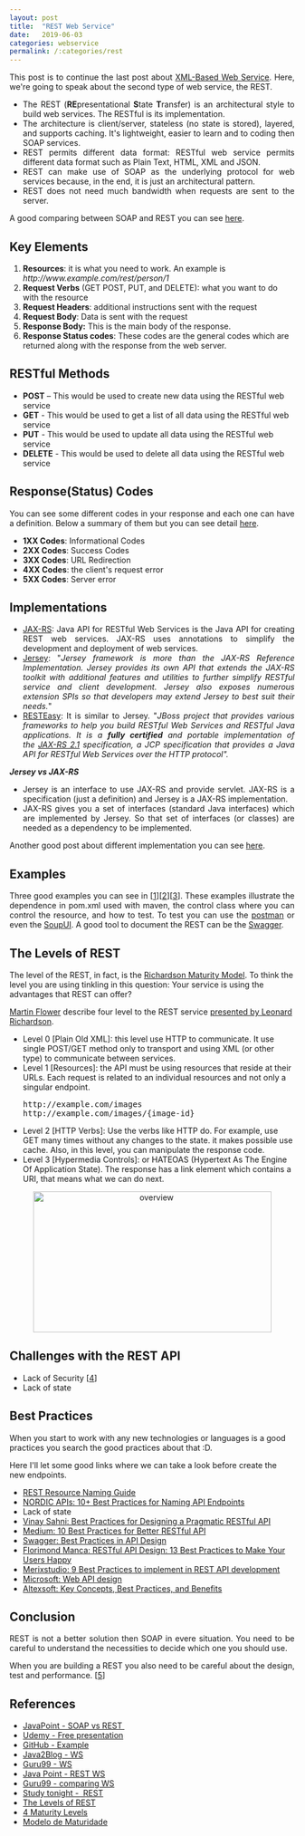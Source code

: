 ```yaml
---
layout: post
title:  "REST Web Service"
date:   2019-06-03
categories: webservice
permalink: /:categories/rest
---
```

<p style="text-align: justify;">This post is to continue the last post about <a href="https://fabiana2611.github.io/webservice/soap">XML-Based Web Service</a>. Here, we're going to speak about the second type of web service, the REST.</p>

<ul>
	<li style="text-align: justify;">The REST (<strong>RE</strong>presentational <strong>S</strong>tate <strong>T</strong>ransfer) is an architectural style to build web services. The RESTful is its implementation.</li>
	<li style="text-align: justify;">The architecture is client/server, stateless (no state is stored), layered, and supports caching. It's lightweight, easier to learn and to coding then SOAP services.</li>
	<li style="text-align: justify;">REST permits different data format: RESTful web service permits different data format such as Plain Text, HTML, XML and JSON.</li>
	<li style="text-align: justify;">REST can make use of SOAP as the underlying protocol for web services because, in the end, it is just an architectural pattern.</li>
	<li style="text-align: justify;">REST does not need much bandwidth when requests are sent to the server.</li>
</ul>
<p style="text-align: justify;">A good comparing between SOAP and REST you can see <a href="https://www.javatpoint.com/soap-vs-rest-web-services">here</a>.</p>

<h2>Key Elements</h2>
<ol>
	<li><strong>Resources</strong>: it is what you need to work. An example is <em>http://www.example.com/rest/person/1</em></li>
	<li><strong>Request Verbs</strong> (GET POST, PUT, and DELETE): what you want to do with the resource</li>
	<li><strong>Request Headers</strong>: additional instructions sent with the request</li>
	<li><strong>Request Body</strong>: Data is sent with the request</li>
	<li><strong>Response Body:</strong> This is the main body of the response.</li>
	<li><strong>Response Status codes</strong>: These codes are the general codes which are returned along with the response from the web server.</li>
</ol>
<h2>RESTful Methods</h2>
<ul>
	<li><strong>POST</strong> – This would be used to create new data using the RESTful web service</li>
	<li><strong>GET</strong> - This would be used to get a list of all data using the RESTful web service</li>
	<li><strong>PUT</strong> - This would be used to update all data using the RESTful web service</li>
	<li><strong>DELETE</strong> - This would be used to delete all data using the RESTful web service</li>
</ul>
<h2>Response(Status) Codes</h2>
<p style="text-align: justify;">You can see some different codes in your response and each one can have a definition. Below a summary of them but you can see detail <a href="https://www.studytonight.com/rest-web-service/understanding-the-response">here</a>.</p>

<ul>
	<li><strong>1XX Codes</strong>: Informational Codes</li>
	<li><strong>2XX Codes</strong>: Success Codes</li>
	<li><strong>3XX Codes</strong>: URL Redirection</li>
	<li><strong>4XX Codes</strong>: the client's request error</li>
	<li><strong>5XX Codes</strong>: Server error</li>
</ul>
<h2>Implementations</h2>
<ul>
	<li style="text-align: justify;"><a href="https://en.wikipedia.org/wiki/Java_API_for_RESTful_Web_Services">JAX-RS</a>: Java API for RESTful Web Services is the Java API for creating REST web services. JAX-RS uses annotations to simplify the development and deployment of web services.</li>
	<li style="text-align: justify;"><a href="https://jersey.github.io/">Jersey</a>: "<em>Jersey framework is more than the JAX-RS Reference Implementation. Jersey provides its own API that extends the JAX-RS toolkit with additional features and utilities to further simplify RESTful service and client development. Jersey also exposes numerous extension SPIs so that developers may extend Jersey to best suit their needs.</em>"</li>
	<li style="text-align: justify;"><a href="https://resteasy.github.io/index.html">RESTEasy</a>: It is similar to Jersey. "<em>JBoss project that provides various frameworks to help you build RESTful Web Services and RESTful Java applications. It is a <strong>fully certified</strong> and portable implementation of the <a href="https://jax-rs-spec.java.net/">JAX-RS 2.1</a> specification, a JCP specification that provides a Java API for RESTful Web Services over the HTTP protocol".</em></li>
</ul>
<strong><em>Jersey vs JAX-RS</em></strong>
<ul>
	<li style="text-align: justify;">Jersey is an interface to use JAX-RS and provide servlet. JAX-RS is a specification (just a definition) and Jersey is a JAX-RS implementation.</li>
	<li style="text-align: justify;">JAX-RS gives you a set of interfaces (standard Java interfaces) which are implemented by Jersey. So that set of interfaces (or classes) are needed as a dependency to be implemented.</li>
</ul>
<p style="text-align: justify;">Another good post about different implementation you can see <a href="https://javarevisited.blogspot.com/2017/02/difference-between-jax-rs-restlet-jersey-apache-cfx-RESTEasy.html">here</a>.</p>

<h2>Examples</h2>
<p style="text-align: justify;">Three good examples you can see in [<a href="http://www.mastertheboss.com/jboss-frameworks/resteasy/resteasy-tutorial">1</a>][<a href="https://howtodoinjava.com/resteasy/resteasy-tomcat-hello-world-application/">2</a>][<a href="https://dzone.com/articles/developing-rest-apis">3</a>]. These examples illustrate the dependence in pom.xml used with maven, the control class where you can control the resource, and how to test. To test you can use the <a href="https://www.getpostman.com/">postman</a> or even the <a href="https://www.soapui.org/">SoupUI</a>. A good tool to document the REST can be the <a href="https://fabiana2611.github.io/webservice/swagger">Swagger</a>.</p>

<h2>The Levels of REST</h2>

The level of the REST, in fact, is the <a href="https://martinfowler.com/articles/richardsonMaturityModel.html">Richardson Maturity Model</a>. To think the level you are using tinkling in this question: Your service is using the advantages that REST can offer?

<a href="https://martinfowler.com/">Martin Flower</a> describe four level to the REST service <a href="https://www.crummy.com/writing/speaking/2008-QCon/act3.html">presented by Leonard Richardson</a>.
<ul>
	<li>Level 0 [Plain Old XML]: this level use HTTP to communicate. It use single POST/GET method only to transport and using XML (or other type) to communicate between services.</li>
	<li>Level 1 [Resources]: the API must be using resources that reside at their URLs. Each request is related to an individual resources and not only a singular endpoint.
<pre>http://example.com/images
http://example.com/images/{image-id}</pre>
</li>
	<li>Level 2 [HTTP Verbs]: Use the verbs like HTTP do. For example, use GET many times without any changes to the state. it makes possible use cache. Also, in this level, you can manipulate the response code.</li>
	<li>Level 3 [Hypermedia Controls]: or HATEOAS (Hypertext As The Engine Of Application State). The response has a link element which contains a URI, that means what we can do next.</li>
</ul>
<center>
<a href="https://martinfowler.com/articles/richardsonMaturityModel.html" target="_blank" rel="noopener"><img class="  wp-image-898 aligncenter" src="https://biaintech.files.wordpress.com/2019/06/overview.png" alt="overview" width="421" height="249" /></a>
</center>
<h2>Challenges with the REST API</h2>
<ul>
	<li>Lack of Security [<a href="https://dzone.com/articles/rest-api-security-vulnerabilities?utm_medium=feed&utm_source=feedpress.me&utm_campaign=Feed:%20dzone">4</a>]</li>
	<li>Lack of state</li>
</ul>

<h2>Best Practices</h2>

When you start to work with any new technologies or languages is a good practices you search the good practices about that :D.

Here I'll let some good links where we can take a look before create the new endpoints.

<ul>
	<li><a href="https://restfulapi.net/resource-naming/">REST Resource Naming Guide</a></li>
	<li><a href="https://nordicapis.com/10-best-practices-for-naming-api-endpoints/">NORDIC APIs: 10+ Best Practices for Naming API Endpoints</a></li>
	<li>Lack of state</li>
	<li><a href="https://www.vinaysahni.com/best-practices-for-a-pragmatic-restful-api">Vinay Sahni: Best Practices for Designing a Pragmatic RESTful API</a></li>
	<li><a href="https://medium.com/@mwaysolutions/10-best-practices-for-better-restful-api-cbe81b06f291">Medium: 10 Best Practices for Better RESTful API</a></li>
	<li><a href="https://swagger.io/resources/articles/best-practices-in-api-design/">Swagger: Best Practices in API Design</a></li>
	<li><a href="https://florimond.dev/en/posts/2018/08/restful-api-design-13-best-practices-to-make-your-users-happy/">Florimond Manca: RESTful API Design: 13 Best Practices to Make Your Users Happy</a></li>
	<li><a href="https://www.merixstudio.com/blog/best-practices-rest-api-development/">Merixstudio: 9 Best Practices to implement in REST API development</a></li>
	<li><a href="https://docs.microsoft.com/en-us/azure/architecture/best-practices/api-design">Microsoft: Web API design</a></li>
	<li><a href="https://www.altexsoft.com/blog/rest-api-design/">Altexsoft: Key Concepts, Best Practices, and Benefits</a></li>
</ul>

<h2>Conclusion</h2>
<p style="text-align: justify;">REST is not a better solution then SOAP in evere situation. You need to be careful to understand the necessities to decide which one you should use.</p>
<p style="text-align: justify;">When you are building a REST you also need to be careful about the design, test and performance. [<a href="https://dzone.com/articles/developing-rest-apis">5</a>]</p>

<h2>References</h2>
<ul>
	<li><a href="https://www.javatpoint.com/soap-vs-rest-web-services">JavaPoint - SOAP vs REST </a></li>
	<li><a href="https://www.udemy.com/web-services-api-step-by-step-beginner-tutorial/learn/v4/content">Udemy - Free presentation</a></li>
	<li><a href="https://github.com/fabiana2611/api-java">GitHub - Example</a></li>
	<li><a href="https://java2blog.com/web-service-tutorial/">Java2Blog - WS</a></li>
	<li><a href="https://www.guru99.com/restful-web-services.html">Guru99 - WS</a></li>
	<li><a href="https://www.javatpoint.com/restful-web-services">Java Point - REST WS</a></li>
	<li><a href="https://www.guru99.com/comparison-between-web-services.html">Guru99 - comparing WS</a></li>
	<li><a href="https://www.studytonight.com/rest-web-service/">Study tonight -  REST</a></li>
	<li><a href="https://fabiana2611.github.io/webservice/rest">The Levels of REST</a></li>
	<li><a href="https://blog.restcase.com/4-maturity-levels-of-rest-api-design/">4 Maturity Levels</a></li>
	<li><a href="http://www.boaglio.com/index.php/2016/11/03/modelo-de-maturidade-de-richardson-os-passos-para-a-gloria-do-rest/">Modelo de Maturidade</a></li>

</ul>
 
